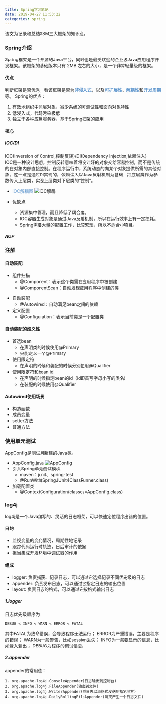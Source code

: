 ```yaml
---
title: Spring学习笔记
date: 2019-04-27 11:53:22
categories: spring
---
```

该文为记录和总结SSM三大框架的知识点。

### Spring介绍
Spring框架是一个开源的Java平台，同时也是最受欢迎的企业级Java应用程序开发框架。该框架的基础版本只有 2MB 左右的大小，是一个非常轻量级的框架。

#### 优点
判断框架是否优秀，看该框架是否为<font color = "#6298CE">**非侵入式**</font>，以及<font color = "#6298CE">**可扩展性**</font>、<font color = "#6298CE">**解耦性**</font>和<font color = "#6298CE">**开发周期**</font>等。
Spring的优点：
1. 有效地组织中间层对象，减少系统的可测试性和面向对象特性
2. 低浸入式，代码污染极低
3. 独立于各种应用服务器，基于Spring框架的应用
 
#### 核心
##### IOC/DI
IOC(Inversion of Control,控制反转)/DI(Dependency Injection,依赖注入)  
IOC是一种设计思想，控制反转意味着将设计好的对象交给容器控制，而不是传统的在对象内部直接控制。在程序运行中，系统动态的向某个对象提供所需的其他对象，这一点是通过DI实现的。依赖注入以Java反射机制为基础，把底层类作为参数传入上层类，实现上层类对下层类的“控制”。
- <font color = "#6298CE">IOC解耦图</font>
![IOC解耦](https://github.com/mzzzzzzzp/mzzzzzzzp.github.io/blob/master/images/IOC%E8%A7%A3%E8%80%A6.png?raw=true)

- 优缺点
    - 资源集中管理，而且降低了耦合度。 
    - IOC容器生成对象是通过Java反射机制，所以在运行效率上有一定损耗。
    - Spring需要大量的配置工作，比较繁琐，所以不适合小项目。

##### AOP


            
### 注解
#### 自动装配
* 组件扫描
    - @Component：表示这个类需在应用程序中被创建
    - @ComponentScan：自动发现应用程序中创建的类 
- 自动装配
    - @Autowired：自动满足bean之间的依赖 
- 定义配置
    - @Configuration：表示当前类是一个配置类
    
#### 自动装配的歧义性
- 首选bean
    - 在声明类的时候使用@Primary
    - 只能定义一个@Primary
- 使用限定符
    - 在声明的时候和装配的时候分别使用@Qualifier
- 使用限定符和bean id
    - 在声明的时候指定bean的id（id即首写字母小写的类名）
    - 在装配的时候使用@Qualifier    
#### Autowired使用场景
- 构造函数
- 成员变量
- setter方法
- 普通方法


### 使用单元测试
AppConfig是测试用新建的Java类。
- AppConfig.java
![AppConfig](https://github.com/mzzzzzzzp/mzzzzzzzp.github.io/blob/master/images/AppConfig.png?raw=true)
- 引入Spring单元测试模块
    - maven：junit、spring-test
    - @RunWith(SpringJUnit4ClassRunner.class)
- 加载配置类
    - @ContextConfiguration(classes=AppConfig.class) 

### log4j
log4j是一个Java编写的、灵活的日志框架，可以快速定位程序出错的位置。
#### 目的
- 监视变量的变化情况，周期性地记录
- 跟踪代码运行时轨迹，日后审计的依据
- 担当集成开发环境中调试器的作用

#### 组成
- logger: 负责捕获、记录日志，可以通过它选择记录不同优先级的日志
- appender: 负责发布日志，可以通过它指定日志的输出位置
- layout: 负责日志的格式，可以通过它按格式输出日志

##### 1.logger
日志优先级顺序为
```
DEBUG < INFO < WARN < ERROR < FATAL
```
其中FATAL为致命错误，会导致程序无法运行；
ERROR为严重错误，主要是程序的错误；
WARN为一般警告，比如session丢失；
INFO为一般要显示的信息，比如登入登出；
DEBUG为程序的调试信息。
##### 2.appender
appender的常用值：
```
1. org.apache.log4j.ConsoleAppender(日志输出到控制台)
2. org.apache.log4j.FileAppender(输出到文件)
3. org.apache.log4j.WriterAppender(将日志以流格式发送到指定地方)
4. org.apache.log4j.DailyRollingFileAppender(每天产生一个日志文件)
```
